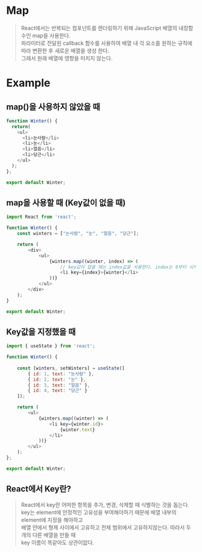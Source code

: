 # Map
> React에서는 반복되는 컴포넌트를 렌더링하기 위해 JavaScript 배열의 내장함수인 map을 사용한다.  
> 파라미터로 전달된 callback 함수를 사용하여 배열 내 각 요소를 원하는 규칙에 따라 변환한 후 새로운 배열을 생성 한다.  
> 그래서 원래 배열에 영향을 미치지 않는다.

# Example

## map()을 사용하지 않았을 때
```javascript
function Winter() {
  return(
    <ul>
      <li>눈사람</li>
      <li>눈</li>
      <li>얼음</li>
      <li>당근</li>
    </ul>
  );
};

export default Winter;
```

## map을 사용할 때 (Key값이 없을 때)
```javascript
import React from 'react';

function Winter() {
    const winters = ["눈사람", "눈", "얼음", "당근"];

    return (
        <div>
            <ul>
                {winters.map((winter, index) => (
                    // key값이 없을 때는 index값을 사용한다. index는 0부터 시작함
                    <li key={index}>{winter}</li>
                ))}
            </ul>
        </div>
    );
}

export default Winter;
```

## Key값을 지정했을 때
```javascript
import { useState } from 'react';

function Winter() {
    
    const [winters, setWinters] = useState([
        { id: 1, text: "눈사람" },
        { id: 2, text: "눈" },
        { id: 3, text: "얼음" },
        { id: 4, text: "당근" }
    ]);

    return (
        <ul>
            {winters.map((winter) => (
                <li key={winter.id}>
                    {winter.text}
                </li>
            ))}
        </ul>
    );
};

export default Winter;
```

## React에서 Key란?
> React에서 key란 어떠한 항목을 추가, 변경, 삭제할 때 식별하는 것을 돕는다.  
> key는 element에 안정적인 고유성을 부여해야하기 때문에 배열 내부의 element에 지정을 해야하고  
> 배열 안에서 형제 사이에서 고유하고 전체 범위에서 고유하지않는다. 따라서 두개의 다른 배열을 만들 때  
> key 이름이 똑같아도 상관이없다.
